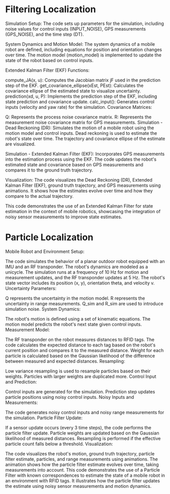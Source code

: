 # Filtering Localization

Simulation Setup: The code sets up parameters for the simulation, including noise values for control inputs (INPUT_NOISE), GPS measurements (GPS_NOISE), and the time step (DT).

System Dynamics and Motion Model: The system dynamics of a mobile robot are defined, including equations for position and orientation changes over time. The motion model (motion_model) is implemented to update the state of the robot based on control inputs.

Extended Kalman Filter (EKF) Functions:

compute_JA(x, u): Computes the Jacobian matrix jF used in the prediction step of the EKF.
get_covariance_ellipse(xEst, PEst): Calculates the covariance ellipse of the estimated state to visualize uncertainty.
prediction(xd, u, P): Implements the prediction step of the EKF, including state prediction and covariance update.
calc_input(): Generates control inputs (velocity and yaw rate) for the simulation.
Covariance Matrices:

Q: Represents the process noise covariance matrix.
R: Represents the measurement noise covariance matrix for GPS measurements.
Simulation - Dead Reckoning (DR): Simulates the motion of a mobile robot using the motion model and control inputs. Dead reckoning is used to estimate the robot's state over time. The trajectory and covariance ellipse of the estimate are visualized.

Simulation - Extended Kalman Filter (EKF): Incorporates GPS measurements into the estimation process using the EKF. The code updates the robot's estimated state and covariance based on GPS measurements and compares it to the ground truth trajectory.

Visualization: The code visualizes the Dead Reckoning (DR), Extended Kalman Filter (EKF), ground truth trajectory, and GPS measurements using animations. It shows how the estimates evolve over time and how they compare to the actual trajectory.

This code demonstrates the use of an Extended Kalman Filter for state estimation in the context of mobile robotics, showcasing the integration of noisy sensor measurements to improve state estimates.



# Particle Localization

Mobile Robot and Environment Setup:

The code simulates the behavior of a planar outdoor robot equipped with an IMU and an RF transponder.
The robot's dynamics are modeled as a unicycle.
The simulation runs at a frequency of 10 Hz for motion and measurement updates, and the RF transponder updates at 5 Hz.
The robot's state vector includes its position (x, y), orientation theta, and velocity v.
Uncertainty Parameters:

Q represents the uncertainty in the motion model.
R represents the uncertainty in range measurements.
Q_sim and R_sim are used to introduce simulation noise.
System Dynamics:

The robot's motion is defined using a set of kinematic equations.
The motion model predicts the robot's next state given control inputs.
Measurement Model:

The RF transponder on the robot measures distances to RFID tags.
The code calculates the expected distance to each tag based on the robot's current position and compares it to the measured distance.
Weight for each particle is calculated based on the Gaussian likelihood of the difference between measured and expected distances.
Resampling:

Low variance resampling is used to resample particles based on their weights.
Particles with larger weights are duplicated more.
Control Input and Prediction:

Control inputs are generated for the simulation.
Prediction step updates particle positions using noisy control inputs.
Noisy Inputs and Measurements:

The code generates noisy control inputs and noisy range measurements for the simulation.
Particle Filter Update:

If a sensor update occurs (every 3 time steps), the code performs the particle filter update.
Particle weights are updated based on the Gaussian likelihood of measured distances.
Resampling is performed if the effective particle count falls below a threshold.
Visualization:

The code visualizes the robot's motion, ground truth trajectory, particle filter estimate, particles, and range measurements using animations.
The animation shows how the particle filter estimate evolves over time, taking measurements into account.
This code demonstrates the use of a Particle Filter with known correspondences to estimate the state of a mobile robot in an environment with RFID tags. It illustrates how the particle filter updates the estimate using noisy sensor measurements and motion dynamics.
